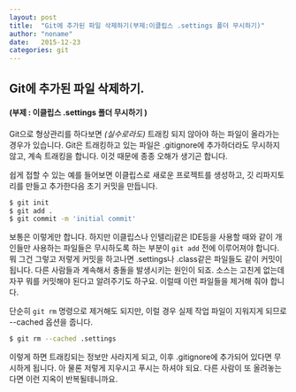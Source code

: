 ```yaml
---
layout: post
title:  "Git에 추가된 파일 삭제하기(부제:이클립스 .settings 폴더 무시하기)"
author: "noname"
date:   2015-12-23
categories: git
---
```


## Git에 추가된 파일 삭제하기.
#### (부제 : 이클립스 .settings 폴더 무시하기 )

Git으로 형상관리를 하다보면 *(실수로라도)* 트래킹 되지 않아야 하는 파일이 올라가는 경우가 있습니다. Git은 트래킹하고 있는 파일은 .gitignore에 추가하더라도 무시하지 않고, 계속 트래킹을 합니다. 이것 때문에 종종 오해가 생기곤 합니다. 

쉽게 접할 수 있는 예를 들어보면 이클립스로 새로운 프로젝트를 생성하고, 깃 리파지토리를 만들고 추가한다음 초기 커밋을 만듭니다.
```bash
$ git init
$ git add .
$ git commit -m 'initial commit'
```
보통은 이렇게만 합니다. 하지만 이클립스나 인텔리j같은 IDE등을 사용할 때와 같이 개인들만 사용하는 파일들은 무시하도록 하는 부분이 `git add` 전에 이루어져야 합니다. 
뭐 그건 그렇고 저렇게 커밋을 하고나면 .settings나 .class같은 파일들도 같이 커밋이 됩니다. 다른 사람들과 계속해서 충돌을 발생시키는 원인이 되죠. 소스는 고친게 없는데 자꾸 뭐를 커밋해야 된다고 알려주기도 하구요. 이럴때 이런 파일들을 제거해 줘야 합니다. 

단순히 `git rm` 명령으로 제거해도 되지만, 이럴 경우 실제 작업 파일이 지워지게 되므로 --cached 옵션을 줍니다. 
```bash
$ git rm --cached .settings
```
이렇게 하면 트래킹되는 정보만 사라지게 되고, 이후 .gitignore에 추가되어 있다면 무시하게 됩니다. 
아 물론 저렇게 지우시고 푸시는 하셔야 되요. 다른 사람이 또 올려놓는다면 이런 지옥이 반복될테니까요.
